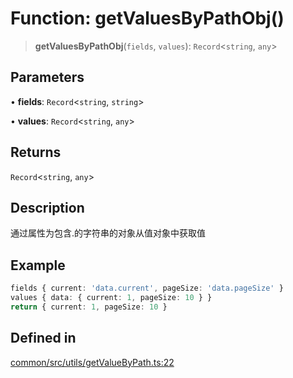 # Function: getValuesByPathObj()

> **getValuesByPathObj**(`fields`, `values`): `Record`\<`string`, `any`\>

## Parameters

• **fields**: `Record`\<`string`, `string`\>

• **values**: `Record`\<`string`, `any`\>

## Returns

`Record`\<`string`, `any`\>

## Description

通过属性为包含.的字符串的对象从值对象中获取值

## Example

```ts
fields { current: 'data.current', pageSize: 'data.pageSize' }
values { data: { current: 1, pageSize: 10 } }
return { current: 1, pageSize: 10 }
```

## Defined in

[common/src/utils/getValueByPath.ts:22](https://github.com/XiaoPiHong/xph-crud/blob/7515b2133578ebc5c9e01d24589011620605cd71/packages/common/src/utils/getValueByPath.ts#L22)

